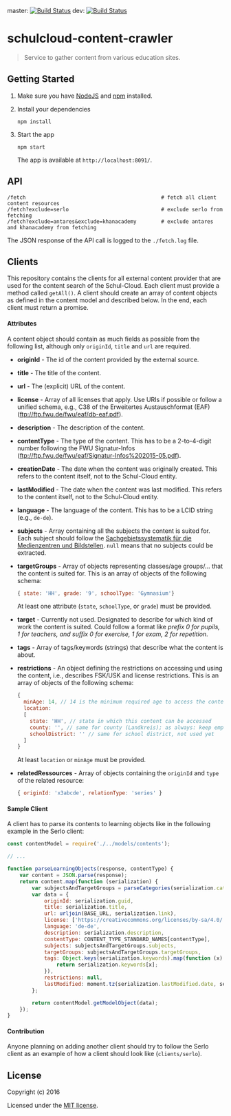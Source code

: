 master: [![Build Status](https://travis-ci.org/schul-cloud/schulcloud-content-crawler.svg?branch=master)](https://travis-ci.org/schulcloud/schulcloud-content-crawler)
dev: [![Build Status](https://travis-ci.org/schul-cloud/schulcloud-content-crawler.svg?branch=dev)](https://travis-ci.org/schulcloud/schulcloud-content-crawler)
# schulcloud-content-crawler
> Service to gather content from various education sites.

## Getting Started

1. Make sure you have [NodeJS](https://nodejs.org/) and [npm](https://www.npmjs.com/) installed.
2. Install your dependencies

    ```
    npm install
    ```
3. Start the app

    ```
    npm start
    ```

    The app is available at `http://localhost:8091/`.

## API

```
/fetch                                            # fetch all client content resources
/fetch?exclude=serlo                              # exclude serlo from fetching
/fetch?exclude=antares&exclude=khanacademy        # exclude antares and khanacademy from fetching
```

The JSON response of the API call is logged to the `./fetch.log` file.

## Clients

This repository contains the clients for all external content provider that are used for the content search of the Schul-Cloud. 
Each client must provide a method called `getAll()`. A client should create an array of content objects as defined in the content model and described below. In the end, each client must return a promise.

#### Attributes
A content object should contain as much fields as possible from the following list, although only `originId`, `title` and `url` are required.

* **originId** - The id of the content provided by the external source.
* **title** - The title of the content.
* **url** - The (explicit) URL of the content.
* **license** - Array of all licenses that apply. Use URIs if possible or follow a unified schema, e.g., C38 of the Erweitertes Austauschformat (EAF) (ftp://ftp.fwu.de/fwu/eaf/db-eaf.pdf).
* **description** - The description of the content.
* **contentType** - The type of the content. This has to be a 2-to-4-digit number following the FWU Signatur-Infos (ftp://ftp.fwu.de/fwu/eaf/Signatur-Infos%202015-05.pdf).
* **creationDate** - The date when the content was originally created. This refers to the content itself, not to the Schul-Cloud entity.
* **lastModified** - The date when the content was last modified. This refers to the content itself, not to the Schul-Cloud entity.
* **language** - The language of the content. This has to be a LCID string (e.g., `de-de`).
* **subjects** - Array containing all the subjects the content is suited for. Each subject should follow the [Sachgebietssystematik für die Medienzentren und Bildstellen](http://agmud.de/wp-content/uploads/2013/09/sgsyst-20121219.pdf). `null` means that no subjects could be extracted.
* **targetGroups** - Array of objects representing classes/age groups/… that the content is suited for. This is an array of objects of the following schema:
    ```javascript
    { state: 'HH', grade: '9', schoolType: 'Gymnasium'}
    ```
    At least one attribute (`state`, `schoolType`, or `grade`) must be provided.
* **target** - Currently not used. Designated to describe for which kind of work the content is suited. Could follow a format like *prefix 0 for pupils, 1 for teachers, and suffix 0 for exercise, 1 for exam, 2 for repetition*.
* **tags** - Array of tags/keywords (strings) that describe what the content is about.
* **restrictions** - An object defining the restrictions on accessing und using the content, i.e., describes FSK/USK and license restrictions. This is an array of objects of the following schema: 
    ```javascript
    {
      minAge: 14, // 14 is the minimum required age to access the content
      location:
      [
        state: 'HH', // state in which this content can be accessed
        county: '', // same for county (Landkreis); as always: keep empty when it does not apply, not used yet
        schoolDistrict: '' // same for school district, not used yet
      ]
    }
    ```
    At least `location` or `minAge` must be provided.

* **relatedRessources** - Array of objects containing the `originId` and `type` of the related resource:
    ```javascript
    { originId: 'x3abcde', relationType: 'series' }
    ```

#### Sample Client
A client has to parse its contents to learning objects like in the following example in the Serlo client:
```javascript
const contentModel = require('./../models/contents');

// ...

function parseLearningObjects(response, contentType) {
    var content = JSON.parse(response);
    return content.map(function (serialization) {
        var subjectsAndTargetGroups = parseCategories(serialization.categories);
        var data = {
            originId: serialization.guid,
            title: serialization.title,
            url: urljoin(BASE_URL, serialization.link),
            license: ['https://creativecommons.org/licenses/by-sa/4.0/'],
            language: 'de-de',
            description: serialization.description,
            contentType: CONTENT_TYPE_STANDARD_NAMES[contentType],
            subjects: subjectsAndTargetGroups.subjects,
            targetGroups: subjectsAndTargetGroups.targetGroups,
            tags: Object.keys(serialization.keywords).map(function (x) {
                return serialization.keywords[x];
            }),
            restrictions: null,
            lastModified: moment.tz(serialization.lastModified.date, serialization.lastModified.timezone).toDate()
        };

        return contentModel.getModelObject(data);
    });
}
```

#### Contribution

Anyone planning on adding another client should try to follow the Serlo client as an example of how a client should look like (`clients/serlo`).

## License

Copyright (c) 2016

Licensed under the [MIT license](LICENSE).
